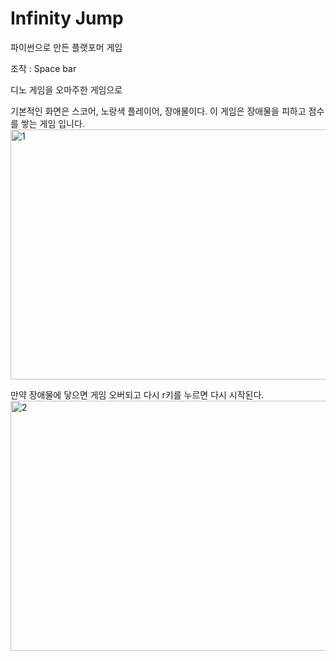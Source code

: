 # Infinity Jump

파이썬으로 만든 플랫포머 게임

조작 : Space bar

디노 게임을 오마주한 게임으로 

기본적인 화면은 스코어, 노랑색 플레이어, 장애물이다. 
이 게임은 장애물을 피하고 점수를 쌓는 게임 입니다. 
<img width="600" height="400" alt="1" src="https://github.com/user-attachments/assets/e8f31ab4-4fbc-4a59-a8d7-49a064d746e0" />

만약 장애물에 닿으면 게임 오버되고 다시 r키를 누르면 다시 시작된다.
<img width="600" height="400" alt="2" src="https://github.com/user-attachments/assets/2e09dea2-c55a-4271-accd-6b353bd528f5" />

